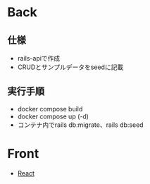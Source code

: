 # Back
## 仕様
- rails-apiで作成
- CRUDとサンプルデータをseedに記載

## 実行手順
- docker compose build 
- docker compose up (-d)
- コンテナ内でrails db:migrate、rails db:seed

# Front

- [React](https://github.com/Re-he4i5/posting-react-rails-frontend)
